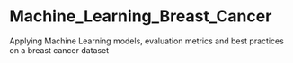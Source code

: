 # Machine_Learning_Breast_Cancer
Applying Machine Learning models, evaluation metrics and best practices on a breast cancer dataset 
